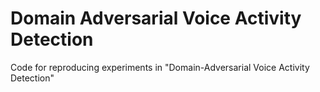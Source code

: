 # Domain Adversarial Voice Activity Detection
Code for reproducing experiments in "Domain-Adversarial Voice Activity Detection"
